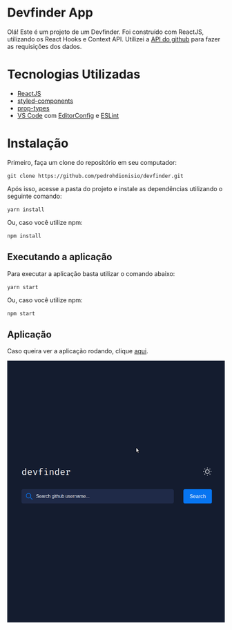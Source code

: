 # Devfinder App

Olá! Este é um projeto de um Devfinder. Foi construído com ReactJS, utilizando os React Hooks e Context API. Utilizei a [API do github](https://docs.github.com/en/rest) para fazer as requisições dos dados.

# Tecnologias Utilizadas

 - [ReactJS](https://reactjs.org/docs/getting-started.html)
 - [styled-components](https://styled-components.com/)
 - [prop-types](https://reactjs.org/docs/typechecking-with-proptypes.html)
 - [VS Code](https://code.visualstudio.com/)  com  [EditorConfig](https://marketplace.visualstudio.com/items?itemName=EditorConfig.EditorConfig)  e  [ESLint](https://marketplace.visualstudio.com/items?itemName=dbaeumer.vscode-eslint)

# Instalação

Primeiro, faça um clone do repositório em seu computador:

    git clone https://github.com/pedrohdionisio/devfinder.git

Após isso, acesse a pasta do projeto e instale as dependências utilizando o seguinte comando:

    yarn install

Ou, caso você utilize npm:

    npm install

## Executando a aplicação

Para executar a aplicação basta utilizar o comando abaixo:

    yarn start

Ou, caso você utilize npm:

    npm start

## Aplicação

Caso queira ver a aplicação rodando, clique [aqui](https://pokedex-pedrohdionisio.netlify.app/).

![Gif de funcionamento da aplicação.](https://github.com/pedrohdionisio/devfinder/blob/main/devfinder.gif?raw=true)
